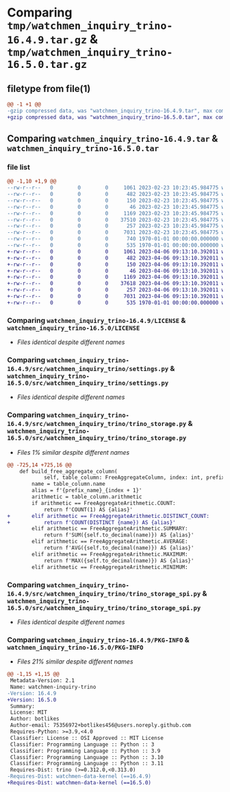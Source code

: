 # Comparing `tmp/watchmen_inquiry_trino-16.4.9.tar.gz` & `tmp/watchmen_inquiry_trino-16.5.0.tar.gz`

## filetype from file(1)

```diff
@@ -1 +1 @@
-gzip compressed data, was "watchmen_inquiry_trino-16.4.9.tar", max compression
+gzip compressed data, was "watchmen_inquiry_trino-16.5.0.tar", max compression
```

## Comparing `watchmen_inquiry_trino-16.4.9.tar` & `watchmen_inquiry_trino-16.5.0.tar`

### file list

```diff
@@ -1,10 +1,9 @@
--rw-r--r--   0        0        0     1061 2023-02-23 10:23:45.984775 watchmen_inquiry_trino-16.4.9/LICENSE
--rw-r--r--   0        0        0      482 2023-02-23 10:23:45.984775 watchmen_inquiry_trino-16.4.9/pyproject.toml
--rw-r--r--   0        0        0      150 2023-02-23 10:23:45.984775 watchmen_inquiry_trino-16.4.9/src/watchmen_inquiry_trino/__init__.py
--rw-r--r--   0        0        0       46 2023-02-23 10:23:45.984775 watchmen_inquiry_trino-16.4.9/src/watchmen_inquiry_trino/exception.py
--rw-r--r--   0        0        0     1169 2023-02-23 10:23:45.984775 watchmen_inquiry_trino-16.4.9/src/watchmen_inquiry_trino/settings.py
--rw-r--r--   0        0        0    37510 2023-02-23 10:23:45.984775 watchmen_inquiry_trino-16.4.9/src/watchmen_inquiry_trino/trino_storage.py
--rw-r--r--   0        0        0      257 2023-02-23 10:23:45.984775 watchmen_inquiry_trino-16.4.9/src/watchmen_inquiry_trino/trino_storage_helper.py
--rw-r--r--   0        0        0     7031 2023-02-23 10:23:45.984775 watchmen_inquiry_trino-16.4.9/src/watchmen_inquiry_trino/trino_storage_spi.py
--rw-r--r--   0        0        0      740 1970-01-01 00:00:00.000000 watchmen_inquiry_trino-16.4.9/setup.py
--rw-r--r--   0        0        0      535 1970-01-01 00:00:00.000000 watchmen_inquiry_trino-16.4.9/PKG-INFO
+-rw-r--r--   0        0        0     1061 2023-04-06 09:13:10.392011 watchmen_inquiry_trino-16.5.0/LICENSE
+-rw-r--r--   0        0        0      482 2023-04-06 09:13:10.392011 watchmen_inquiry_trino-16.5.0/pyproject.toml
+-rw-r--r--   0        0        0      150 2023-04-06 09:13:10.392011 watchmen_inquiry_trino-16.5.0/src/watchmen_inquiry_trino/__init__.py
+-rw-r--r--   0        0        0       46 2023-04-06 09:13:10.392011 watchmen_inquiry_trino-16.5.0/src/watchmen_inquiry_trino/exception.py
+-rw-r--r--   0        0        0     1169 2023-04-06 09:13:10.392011 watchmen_inquiry_trino-16.5.0/src/watchmen_inquiry_trino/settings.py
+-rw-r--r--   0        0        0    37618 2023-04-06 09:13:10.392011 watchmen_inquiry_trino-16.5.0/src/watchmen_inquiry_trino/trino_storage.py
+-rw-r--r--   0        0        0      257 2023-04-06 09:13:10.392011 watchmen_inquiry_trino-16.5.0/src/watchmen_inquiry_trino/trino_storage_helper.py
+-rw-r--r--   0        0        0     7031 2023-04-06 09:13:10.392011 watchmen_inquiry_trino-16.5.0/src/watchmen_inquiry_trino/trino_storage_spi.py
+-rw-r--r--   0        0        0      535 1970-01-01 00:00:00.000000 watchmen_inquiry_trino-16.5.0/PKG-INFO
```

### Comparing `watchmen_inquiry_trino-16.4.9/LICENSE` & `watchmen_inquiry_trino-16.5.0/LICENSE`

 * *Files identical despite different names*

### Comparing `watchmen_inquiry_trino-16.4.9/src/watchmen_inquiry_trino/settings.py` & `watchmen_inquiry_trino-16.5.0/src/watchmen_inquiry_trino/settings.py`

 * *Files identical despite different names*

### Comparing `watchmen_inquiry_trino-16.4.9/src/watchmen_inquiry_trino/trino_storage.py` & `watchmen_inquiry_trino-16.5.0/src/watchmen_inquiry_trino/trino_storage.py`

 * *Files 1% similar despite different names*

```diff
@@ -725,14 +725,16 @@
 	def build_free_aggregate_column(
 			self, table_column: FreeAggregateColumn, index: int, prefix_name: str) -> str:
 		name = table_column.name
 		alias = f'{prefix_name}_{index + 1}'
 		arithmetic = table_column.arithmetic
 		if arithmetic == FreeAggregateArithmetic.COUNT:
 			return f'COUNT(1) AS {alias}'
+		elif arithmetic == FreeAggregateArithmetic.DISTINCT_COUNT:
+			return f'COUNT(DISTINCT {name}) AS {alias}'
 		elif arithmetic == FreeAggregateArithmetic.SUMMARY:
 			return f'SUM({self.to_decimal(name)}) AS {alias}'
 		elif arithmetic == FreeAggregateArithmetic.AVERAGE:
 			return f'AVG({self.to_decimal(name)}) AS {alias}'
 		elif arithmetic == FreeAggregateArithmetic.MAXIMUM:
 			return f'MAX({self.to_decimal(name)}) AS {alias}'
 		elif arithmetic == FreeAggregateArithmetic.MINIMUM:
```

### Comparing `watchmen_inquiry_trino-16.4.9/src/watchmen_inquiry_trino/trino_storage_spi.py` & `watchmen_inquiry_trino-16.5.0/src/watchmen_inquiry_trino/trino_storage_spi.py`

 * *Files identical despite different names*

### Comparing `watchmen_inquiry_trino-16.4.9/PKG-INFO` & `watchmen_inquiry_trino-16.5.0/PKG-INFO`

 * *Files 21% similar despite different names*

```diff
@@ -1,15 +1,15 @@
 Metadata-Version: 2.1
 Name: watchmen-inquiry-trino
-Version: 16.4.9
+Version: 16.5.0
 Summary: 
 License: MIT
 Author: botlikes
 Author-email: 75356972+botlikes456@users.noreply.github.com
 Requires-Python: >=3.9,<4.0
 Classifier: License :: OSI Approved :: MIT License
 Classifier: Programming Language :: Python :: 3
 Classifier: Programming Language :: Python :: 3.9
 Classifier: Programming Language :: Python :: 3.10
 Classifier: Programming Language :: Python :: 3.11
 Requires-Dist: trino (>=0.312.0,<0.313.0)
-Requires-Dist: watchmen-data-kernel (==16.4.9)
+Requires-Dist: watchmen-data-kernel (==16.5.0)
```

